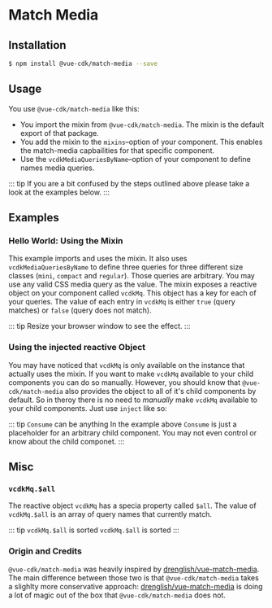 # Match Media

## Installation

```sh
$ npm install @vue-cdk/match-media --save
```

## Usage

You use `@vue-cdk/match-media` like this:

- You import the mixin from `@vue-cdk/match-media`. The mixin is the default export of that package.
- You add the mixin to the `mixins`–option of your component. This enables the match-media capbailities for that specific component.
- Use the `vcdkMediaQueriesByName`–option of your component to define names media queries.

::: tip
If you are a bit confused by the steps outlined above please take a look at the examples below.
:::

## Examples

### Hello World: Using the Mixin
This example imports and uses the mixin. It also uses `vcdkMediaQueriesByName` to define three queries for three different size classes (`mini`, `compact` and `regular`). Those queries are arbitrary. You may use any valid CSS media query as the value. The mixin exposes a reactive object on your component called `vcdkMq`. This object has a key for each of your queries. The value of each entry in `vcdkMq` is either `true` (query matches) or `false` (query does not match).

::: tip
Resize your browser window to see the effect.
:::

<Demo for="match-media/default" />

### Using the injected reactive Object
You may have noticed that `vcdkMq` is only available on the instance that actually uses the mixin. If you want to make `vcdkMq` available to your child components you can do so manually. However, you should know that `@vue-cdk/match-media` also provides the object to all of it's child components by default. So in theroy there is no need to *manually* make `vcdkMq` available to your child components. Just use `inject` like so:

<Demo for="match-media/inject" />

::: tip `Consume` can be anything
In the example above `Consume` is just a placeholder for an arbitrary child component. You may not even control or know about the child componet.
:::

## Misc

### `vcdkMq.$all`
The reactive object `vcdkMq` has a specia property called `$all`. The value of `vcdkMq.$all` is an array of query names that currently match.

::: tip `vcdkMq.$all` is sorted
`vcdkMq.$all` is sorted
:::

### Origin and Credits
`@vue-cdk/match-media` was heavily inspired by [drenglish/vue-match-media](https://github.com/drenglish/vue-match-media). The main difference between those two is that `@vue-cdk/match-media` takes a slighlty more conservative approach: [drenglish/vue-match-media](https://github.com/drenglish/vue-match-media) is doing a lot of magic out of the box that `@vue-cdk/match-media` does not.
